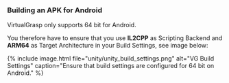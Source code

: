 ### Building an APK for Android

VirtualGrasp only supports 64 bit for Android. 

You therefore have to ensure that you use **IL2CPP** as Scripting Backend and **ARM64** as Target Architecture in your Build Settings, see image below:

{% include image.html file="unity/unity_build_settings.png" alt="VG Build Settings" caption="Ensure that build settings are configured for 64 bit on Android." %}